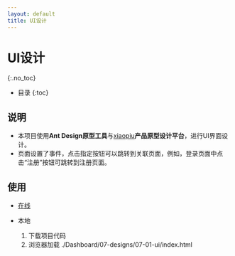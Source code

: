 ```yaml
---
layout: default
title: UI设计
---
```


# UI设计
{:.no_toc}

* 目录
{:toc}

## 说明

  - 本项目使用**Ant Design原型工具**与[xiaopiu](https://www.xiaopiu.com/)**产品原型设计平台**，进行UI界面设计。
  - 页面设置了事件，点击指定按钮可以跳转到关联页面，例如，登录页面中点击“注册”按钮可跳转到注册页面。

## 使用

  - [在线](https://momo-study.github.io/EarnIt-UI/index.html)

  - 本地
    1. 下载项目代码
    2. 浏览器加载 ./Dashboard/07-designs/07-01-ui/index.html

